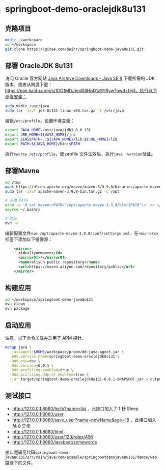 # springboot-demo-oraclejdk8u131

## 克隆项目

```bash
mkdir ~/workspace
cd ~/workspace
git clone https://gitee.com/baihr/springboot-demo-java8u131.git
```

## 部署 OracleJDK 8u131

访问 Oracle 官方网站 [Java Archive Downloads - Java SE 8](https://www.oracle.com/java/technologies/javase/javase8-archive-downloads.html) 下载所需的 JDK 版本，或者从网盘下载：https://pan.baidu.com/s/1DO1MDJepil58HqD1z9YRyw?pwd=fej3，执行以下步骤安装：

```bash
sudo mkdir /usr/java
sudo tar -xzvf jdk-8u131-linux-x64.tar.gz -C /usr/java
```

编辑`/etc/profile`，设置环境变量：

```bash
export JAVA_HOME=/usr/java/jdk1.8.0_131
export JRE_HOME=${JAVA_HOME}/jre
export CLASSPATH=.:${JAVA_HOME}/lib:${JRE_HOME}/lib
export PATH=${JAVA_HOME}/bin:$PATH
```

执行`source /etc/profile`，使 profile 文件生效后，执行`java -version`验证。

## 部署Mavne

```bash
cd /tmp
wget https://dlcdn.apache.org/maven/maven-3/3.9.8/binaries/apache-maven-3.9.8-bin.tar.gz
sudo tar -zxvf apache-maven-3.9.8-bin.tar.gz -C /opt

# 设置 PATH
echo -e '# set maven\nPATH="/opt/apache-maven-3.9.8/bin:$PATH"\n' >> ~/.bashrc
source ~/.bashrc

# 验证
mvn -v
```

编辑配置文件`vim /opt/apache-maven-3.9.8/conf/settings.xml`，在`<mirrors>`标签下添加以下镜像源：

```xml
    <mirror>
      <id>aliyunmaven</id>
      <mirrorOf>*</mirrorOf>
      <name>aliyun public repository</name>
      <url>https://maven.aliyun.com/repository/public</url>
    </mirror>
```

## 构建应用

```bash
cd ~/workspace/springboot-demo-java8u131
mvn clean
mvn package
```

## 启动应用

注意，以下命令加载并启用了 APM 探针。

```bash
nohup java \
  -javaagent:$HOME/workspace/probe/dd-java-agent.jar \
  -Ddd.service.name=springboot-demo-oraclejdk8u131 \
  -Ddd.env=dev \
  -Ddd.version=0.0.1 \
  -Ddd.profiling.enabled=true \
  -Ddd.profiling.ddprof.enabled=true \
  -jar target/springboot-demo-oraclejdk8u131-0.0.1-SNAPSHOT.jar > output.log 2>&1 &
```

## 测试接口

- http://127.0.0.1:8080/hello?name=lisi ，此接口加入了 1 秒 Sleep
- http://127.0.0.1:8080/user
- http://127.0.0.1:8080/save_user?name=newName&age=18 ，此接口加入除 0 异常
- http://127.0.0.1:8080/html
- http://127.0.0.1:8080/user/123/roles/456
- http://127.0.0.1:8080/javabeat/somewords

接口逻辑见代码`springboot-demo-java8u131/src/main/java/com/example/springbootdemojava8u131/demos/web`路径下的文件。

